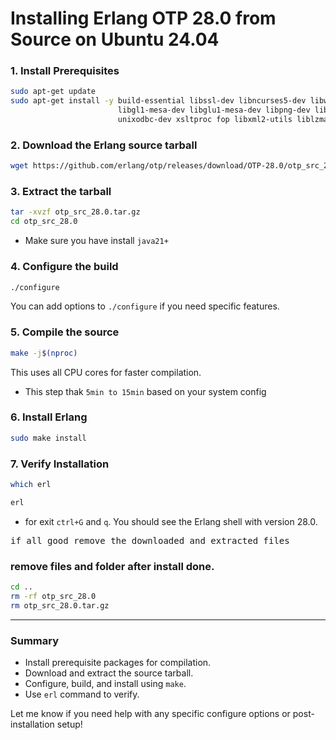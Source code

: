 # Installing Erlang OTP 28.0 from Source on Ubuntu 24.04

### 1. Install Prerequisites
```bash
sudo apt-get update
sudo apt-get install -y build-essential libssl-dev libncurses5-dev libwxgtk3.0-dev \
                        libgl1-mesa-dev libglu1-mesa-dev libpng-dev libssh-dev \
                        unixodbc-dev xsltproc fop libxml2-utils liblzma-dev libjpeg-dev
```

### 2. Download the Erlang source tarball
```bash
wget https://github.com/erlang/otp/releases/download/OTP-28.0/otp_src_28.0.tar.gz
```

### 3. Extract the tarball
```bash
tar -xvzf otp_src_28.0.tar.gz
cd otp_src_28.0
```
- Make sure you have install `java21+`
### 4. Configure the build
```bash
./configure
```
You can add options to `./configure` if you need specific features.

### 5. Compile the source
```bash
make -j$(nproc)
```
This uses all CPU cores for faster compilation.
- This step thak `5min to 15min` based on your system config
### 6. Install Erlang
```bash
sudo make install
```

### 7. Verify Installation

```bash
which erl
```
```bash
erl
```
- for exit `ctrl+G` and `q`.
You should see the Erlang shell with version 28.0.
<pre>if all good remove the downloaded and extracted files</pre>
### remove files and folder after install done.
```bash
cd ..
rm -rf otp_src_28.0
rm otp_src_28.0.tar.gz
```
***

### Summary

- Install prerequisite packages for compilation.
- Download and extract the source tarball.
- Configure, build, and install using `make`.
- Use `erl` command to verify.

Let me know if you need help with any specific configure options or post-installation setup!
